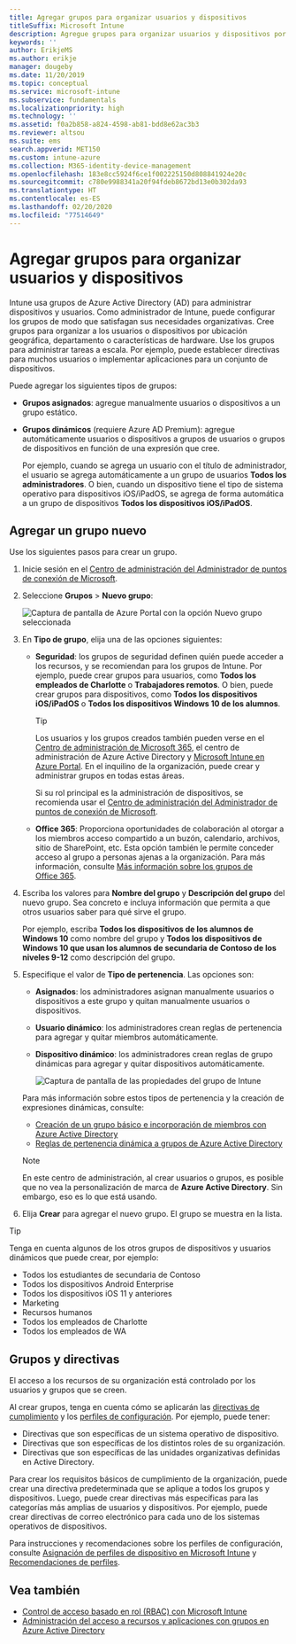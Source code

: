 ```yaml
---
title: Agregar grupos para organizar usuarios y dispositivos
titleSuffix: Microsoft Intune
description: Agregue grupos para organizar usuarios y dispositivos por geografía, departamento o especificaciones de hardware.
keywords: ''
author: ErikjeMS
ms.author: erikje
manager: dougeby
ms.date: 11/20/2019
ms.topic: conceptual
ms.service: microsoft-intune
ms.subservice: fundamentals
ms.localizationpriority: high
ms.technology: ''
ms.assetid: f0a2b858-a824-4598-ab81-bdd8e62ac3b3
ms.reviewer: altsou
ms.suite: ems
search.appverid: MET150
ms.custom: intune-azure
ms.collection: M365-identity-device-management
ms.openlocfilehash: 183e8cc5924f6ce1f002225150d808841924e20c
ms.sourcegitcommit: c780e9988341a20f94fdeb8672bd13e0b302da93
ms.translationtype: HT
ms.contentlocale: es-ES
ms.lasthandoff: 02/20/2020
ms.locfileid: "77514649"
---
```

# <a name="add-groups-to-organize-users-and-devices"></a>Agregar grupos para organizar usuarios y dispositivos

Intune usa grupos de Azure Active Directory (AD) para administrar dispositivos y usuarios. Como administrador de Intune, puede configurar los grupos de modo que satisfagan sus necesidades organizativas. Cree grupos para organizar a los usuarios o dispositivos por ubicación geográfica, departamento o características de hardware. Use los grupos para administrar tareas a escala. Por ejemplo, puede establecer directivas para muchos usuarios o implementar aplicaciones para un conjunto de dispositivos.

Puede agregar los siguientes tipos de grupos:

- **Grupos asignados**: agregue manualmente usuarios o dispositivos a un grupo estático. 
- **Grupos dinámicos** (requiere Azure AD Premium): agregue automáticamente usuarios o dispositivos a grupos de usuarios o grupos de dispositivos en función de una expresión que cree.

  Por ejemplo, cuando se agrega un usuario con el título de administrador, el usuario se agrega automáticamente a un grupo de usuarios **Todos los administradores**. O bien, cuando un dispositivo tiene el tipo de sistema operativo para dispositivos iOS/iPadOS, se agrega de forma automática a un grupo de dispositivos **Todos los dispositivos iOS/iPadOS**.

## <a name="add-a-new-group"></a>Agregar un grupo nuevo

Use los siguientes pasos para crear un grupo.

1. Inicie sesión en el [Centro de administración del Administrador de puntos de conexión de Microsoft](https://go.microsoft.com/fwlink/?linkid=2109431).
2. Seleccione **Grupos** > **Nuevo grupo**:

   ![Captura de pantalla de Azure Portal con la opción Nuevo grupo seleccionada](./media/groups-add/groups-add-new.png)

3. En **Tipo de grupo**, elija una de las opciones siguientes:

    - **Seguridad**: los grupos de seguridad definen quién puede acceder a los recursos, y se recomiendan para los grupos de Intune. Por ejemplo, puede crear grupos para usuarios, como **Todos los empleados de Charlotte** o **Trabajadores remotos**. O bien, puede crear grupos para dispositivos, como **Todos los dispositivos iOS/iPadOS** o **Todos los dispositivos Windows 10 de los alumnos**.

        > [!TIP]
        > Los usuarios y los grupos creados también pueden verse en el [Centro de administración de Microsoft 365](https://admin.microsoft.com), el centro de administración de Azure Active Directory y [Microsoft Intune en Azure Portal](https://go.microsoft.com/fwlink/?linkid=2090973). En el inquilino de la organización, puede crear y administrar grupos en todas estas áreas.
        >
        > Si su rol principal es la administración de dispositivos, se recomienda usar el [Centro de administración del Administrador de puntos de conexión de Microsoft](https://go.microsoft.com/fwlink/?linkid=2109431).

    - **Office 365**: Proporciona oportunidades de colaboración al otorgar a los miembros acceso compartido a un buzón, calendario, archivos, sitio de SharePoint, etc. Esta opción también le permite conceder acceso al grupo a personas ajenas a la organización. Para más información, consulte [Más información sobre los grupos de Office 365](https://support.office.com/article/learn-about-office-365-groups-b565caa1-5c40-40ef-9915-60fdb2d97fa2).

4. Escriba los valores para **Nombre del grupo** y **Descripción del grupo** del nuevo grupo. Sea concreto e incluya información que permita a que otros usuarios saber para qué sirve el grupo.

    Por ejemplo, escriba **Todos los dispositivos de los alumnos de Windows 10** como nombre del grupo y **Todos los dispositivos de Windows 10 que usan los alumnos de secundaria de Contoso de los niveles 9-12** como descripción del grupo.

5. Especifique el valor de **Tipo de pertenencia**. Las opciones son:

    - **Asignados**: los administradores asignan manualmente usuarios o dispositivos a este grupo y quitan manualmente usuarios o dispositivos.
    - **Usuario dinámico**: los administradores crean reglas de pertenencia para agregar y quitar miembros automáticamente.
    - **Dispositivo dinámico**: los administradores crean reglas de grupo dinámicas para agregar y quitar dispositivos automáticamente.

        ![Captura de pantalla de las propiedades del grupo de Intune](./media/groups-add/groups-add-properties.png)

    Para más información sobre estos tipos de pertenencia y la creación de expresiones dinámicas, consulte:

    - [Creación de un grupo básico e incorporación de miembros con Azure Active Directory](https://docs.microsoft.com/azure/active-directory/fundamentals/active-directory-groups-create-azure-portal)
    - [Reglas de pertenencia dinámica a grupos de Azure Active Directory](https://docs.microsoft.com/azure/active-directory/users-groups-roles/groups-dynamic-membership)

    > [!NOTE]
    > En este centro de administración, al crear usuarios o grupos, es posible que no vea la personalización de marca de **Azure Active Directory**. Sin embargo, eso es lo que está usando.

6. Elija **Crear** para agregar el nuevo grupo. El grupo se muestra en la lista.

> [!TIP]
> Tenga en cuenta algunos de los otros grupos de dispositivos y usuarios dinámicos que puede crear, por ejemplo:
>
> - Todos los estudiantes de secundaria de Contoso
> - Todos los dispositivos Android Enterprise
> - Todos los dispositivos iOS 11 y anteriores
> - Marketing
> - Recursos humanos
> - Todos los empleados de Charlotte
> - Todos los empleados de WA

## <a name="groups-and-policies"></a>Grupos y directivas

El acceso a los recursos de su organización está controlado por los usuarios y grupos que se creen.

Al crear grupos, tenga en cuenta cómo se aplicarán las [directivas de cumplimiento](../protect/device-compliance-get-started.md) y los [perfiles de configuración](../configuration/device-profiles.md). Por ejemplo, puede tener:

- Directivas que son específicas de un sistema operativo de dispositivo.
- Directivas que son específicas de los distintos roles de su organización.
- Directivas que son específicas de las unidades organizativas definidas en Active Directory.

Para crear los requisitos básicos de cumplimiento de la organización, puede crear una directiva predeterminada que se aplique a todos los grupos y dispositivos. Luego, puede crear directivas más específicas para las categorías más amplias de usuarios y dispositivos. Por ejemplo, puede crear directivas de correo electrónico para cada uno de los sistemas operativos de dispositivos.

Para instrucciones y recomendaciones sobre los perfiles de configuración, consulte [Asignación de perfiles de dispositivo en Microsoft Intune](../configuration/device-profile-assign.md#user-groups-vs-device-groups) y [Recomendaciones de perfiles](../configuration/device-profile-create.md#recommendations).

## <a name="see-also"></a>Vea también

- [Control de acceso basado en rol (RBAC) con Microsoft Intune](role-based-access-control.md)
- [Administración del acceso a recursos y aplicaciones con grupos en Azure Active Directory](https://docs.microsoft.com/azure/active-directory/active-directory-manage-groups)
